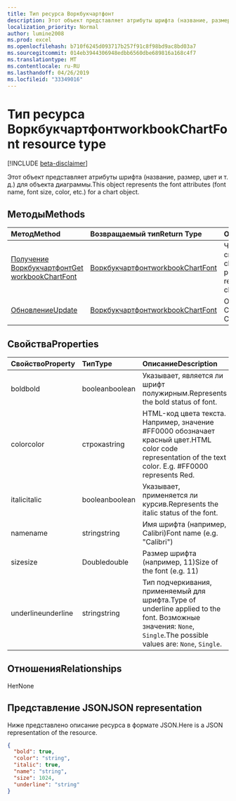 ```yaml
---
title: Тип ресурса Воркбукчартфонт
description: Этот объект представляет атрибуты шрифта (название, размер, цвет и т. д.) для объекта диаграммы.
localization_priority: Normal
author: lumine2008
ms.prod: excel
ms.openlocfilehash: b710f6245d093717b257f91c8f98bd9ac8bd03a7
ms.sourcegitcommit: 014eb3944306948edbb6560dbe689816a168c4f7
ms.translationtype: MT
ms.contentlocale: ru-RU
ms.lasthandoff: 04/26/2019
ms.locfileid: "33349016"
---
```

# <a name="workbookchartfont-resource-type"></a><span data-ttu-id="0026c-103">Тип ресурса Воркбукчартфонт</span><span class="sxs-lookup"><span data-stu-id="0026c-103">workbookChartFont resource type</span></span>

[!INCLUDE [beta-disclaimer](../../includes/beta-disclaimer.md)]

<span data-ttu-id="0026c-104">Этот объект представляет атрибуты шрифта (название, размер, цвет и т. д.) для объекта диаграммы.</span><span class="sxs-lookup"><span data-stu-id="0026c-104">This object represents the font attributes (font name, font size, color, etc.) for a chart object.</span></span>


## <a name="methods"></a><span data-ttu-id="0026c-105">Методы</span><span class="sxs-lookup"><span data-stu-id="0026c-105">Methods</span></span>

| <span data-ttu-id="0026c-106">Метод</span><span class="sxs-lookup"><span data-stu-id="0026c-106">Method</span></span>           | <span data-ttu-id="0026c-107">Возвращаемый тип</span><span class="sxs-lookup"><span data-stu-id="0026c-107">Return Type</span></span>    |<span data-ttu-id="0026c-108">Описание</span><span class="sxs-lookup"><span data-stu-id="0026c-108">Description</span></span>|
|:---------------|:--------|:----------|
|[<span data-ttu-id="0026c-109">Получение Воркбукчартфонт</span><span class="sxs-lookup"><span data-stu-id="0026c-109">Get workbookChartFont</span></span>](../api/chartfont-get.md) | [<span data-ttu-id="0026c-110">Воркбукчартфонт</span><span class="sxs-lookup"><span data-stu-id="0026c-110">workbookChartFont</span></span>](workbookchartfont.md) |<span data-ttu-id="0026c-111">Чтение свойств и связей объекта chartFont.</span><span class="sxs-lookup"><span data-stu-id="0026c-111">Read properties and relationships of chartFont object.</span></span>|
|[<span data-ttu-id="0026c-112">Обновление</span><span class="sxs-lookup"><span data-stu-id="0026c-112">Update</span></span>](../api/chartfont-update.md) | [<span data-ttu-id="0026c-113">Воркбукчартфонт</span><span class="sxs-lookup"><span data-stu-id="0026c-113">workbookChartFont</span></span>](workbookchartfont.md)   |<span data-ttu-id="0026c-114">Обновление объекта ChartFont.</span><span class="sxs-lookup"><span data-stu-id="0026c-114">Update ChartFont object.</span></span> |

## <a name="properties"></a><span data-ttu-id="0026c-115">Свойства</span><span class="sxs-lookup"><span data-stu-id="0026c-115">Properties</span></span>
| <span data-ttu-id="0026c-116">Свойство</span><span class="sxs-lookup"><span data-stu-id="0026c-116">Property</span></span>     | <span data-ttu-id="0026c-117">Тип</span><span class="sxs-lookup"><span data-stu-id="0026c-117">Type</span></span>   |<span data-ttu-id="0026c-118">Описание</span><span class="sxs-lookup"><span data-stu-id="0026c-118">Description</span></span>|
|:---------------|:--------|:----------|
|<span data-ttu-id="0026c-119">bold</span><span class="sxs-lookup"><span data-stu-id="0026c-119">bold</span></span>|<span data-ttu-id="0026c-120">boolean</span><span class="sxs-lookup"><span data-stu-id="0026c-120">boolean</span></span>|<span data-ttu-id="0026c-121">Указывает, является ли шрифт полужирным.</span><span class="sxs-lookup"><span data-stu-id="0026c-121">Represents the bold status of font.</span></span>|
|<span data-ttu-id="0026c-122">color</span><span class="sxs-lookup"><span data-stu-id="0026c-122">color</span></span>|<span data-ttu-id="0026c-123">строка</span><span class="sxs-lookup"><span data-stu-id="0026c-123">string</span></span>|<span data-ttu-id="0026c-p101">HTML-код цвета текста. Например, значение #FF0000 обозначает красный цвет.</span><span class="sxs-lookup"><span data-stu-id="0026c-p101">HTML color code representation of the text color. E.g. #FF0000 represents Red.</span></span>|
|<span data-ttu-id="0026c-127">italic</span><span class="sxs-lookup"><span data-stu-id="0026c-127">italic</span></span>|<span data-ttu-id="0026c-128">boolean</span><span class="sxs-lookup"><span data-stu-id="0026c-128">boolean</span></span>|<span data-ttu-id="0026c-129">Указывает, применяется ли курсив.</span><span class="sxs-lookup"><span data-stu-id="0026c-129">Represents the italic status of the font.</span></span>|
|<span data-ttu-id="0026c-130">name</span><span class="sxs-lookup"><span data-stu-id="0026c-130">name</span></span>|<span data-ttu-id="0026c-131">string</span><span class="sxs-lookup"><span data-stu-id="0026c-131">string</span></span>|<span data-ttu-id="0026c-132">Имя шрифта (например, Calibri)</span><span class="sxs-lookup"><span data-stu-id="0026c-132">Font name (e.g. "Calibri")</span></span>|
|<span data-ttu-id="0026c-133">size</span><span class="sxs-lookup"><span data-stu-id="0026c-133">size</span></span>|<span data-ttu-id="0026c-134">Double</span><span class="sxs-lookup"><span data-stu-id="0026c-134">double</span></span>|<span data-ttu-id="0026c-135">Размер шрифта (например, 11)</span><span class="sxs-lookup"><span data-stu-id="0026c-135">Size of the font (e.g. 11)</span></span>|
|<span data-ttu-id="0026c-136">underline</span><span class="sxs-lookup"><span data-stu-id="0026c-136">underline</span></span>|<span data-ttu-id="0026c-137">string</span><span class="sxs-lookup"><span data-stu-id="0026c-137">string</span></span>|<span data-ttu-id="0026c-138">Тип подчеркивания, применяемый для шрифта.</span><span class="sxs-lookup"><span data-stu-id="0026c-138">Type of underline applied to the font.</span></span> <span data-ttu-id="0026c-139">Возможные значения: `None`, `Single`.</span><span class="sxs-lookup"><span data-stu-id="0026c-139">The possible values are: `None`, `Single`.</span></span>|

## <a name="relationships"></a><span data-ttu-id="0026c-140">Отношения</span><span class="sxs-lookup"><span data-stu-id="0026c-140">Relationships</span></span>
<span data-ttu-id="0026c-141">Нет</span><span class="sxs-lookup"><span data-stu-id="0026c-141">None</span></span>


## <a name="json-representation"></a><span data-ttu-id="0026c-142">Представление JSON</span><span class="sxs-lookup"><span data-stu-id="0026c-142">JSON representation</span></span>

<span data-ttu-id="0026c-143">Ниже представлено описание ресурса в формате JSON.</span><span class="sxs-lookup"><span data-stu-id="0026c-143">Here is a JSON representation of the resource.</span></span>

<!--{
  "blockType": "resource",
  "baseType": "microsoft.graph.entity",
  "optionalProperties": [],
  "@odata.type": "microsoft.graph.workbookChartFont"
}-->

```json
{
  "bold": true,
  "color": "string",
  "italic": true,
  "name": "string",
  "size": 1024,
  "underline": "string"
}

```

<!-- uuid: 8fcb5dbc-d5aa-4681-8e31-b001d5168d79
2015-10-25 14:57:30 UTC -->
<!--
{
  "type": "#page.annotation",
  "description": "ChartFont resource",
  "keywords": "",
  "section": "documentation",
  "tocPath": "",
  "suppressions": []
}
-->
